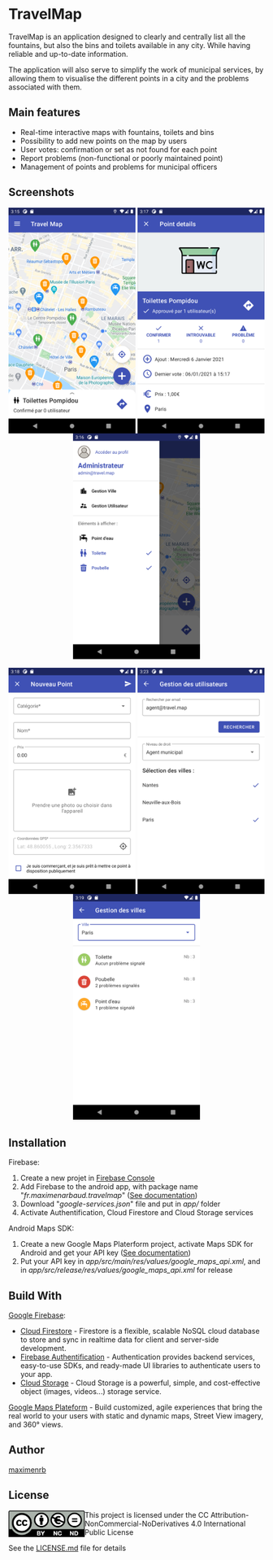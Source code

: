 # TravelMap
TravelMap is an application designed to clearly and centrally list all the fountains, but also the bins and toilets available in any city. While having reliable and up-to-date information.

The application will also serve to simplify the work of municipal services, by allowing them to visualise the different points in a city and the problems associated with them.

## Main features
* Real-time interactive maps with fountains, toilets and bins
* Possibility to add new points on the map by users
* User votes: confirmation or set as not found for each point
* Report problems (non-functional or poorly maintained point)
* Management of points and problems for municipal officers

## Screenshots
<img align="left" width= "250" alt="Screenshot 1" src="https://raw.githubusercontent.com/maximenrb/TravelMap/master/screenshots/Screenshot_1609946144.png">

<img align="right" width= "250" alt="Screenshot 3" src="https://raw.githubusercontent.com/maximenrb/TravelMap/master/screenshots/Screenshot_1609946240.png">

<p align="center">
  <img width="250" alt="Screenshot 2" src="https://raw.githubusercontent.com/maximenrb/TravelMap/master/screenshots/Screenshot_1609946183.png">
</p>
<img align="left" width= "250" alt="Screenshot 4" src="https://raw.githubusercontent.com/maximenrb/TravelMap/master/screenshots/Screenshot_1609946303.png">

<img align="right" width= "250" alt="Screenshot 6" src="https://raw.githubusercontent.com/maximenrb/TravelMap/master/screenshots/Screenshot_1609946597.png">

<p align="center">
  <img width="250" alt="Screenshot 5" src="https://raw.githubusercontent.com/maximenrb/TravelMap/master/screenshots/Screenshot_1609946348.png">
</p>

## Installation
Firebase:
1. Create a new projet in [Firebase Console](https://console.firebase.google.com/u/0/)
2. Add Firebase to the android app, with package name "*fr.maximenarbaud.travelmap*" ([See documentation](https://firebase.google.com/docs/android/setup?authuser=0))
3. Download "*google-services.json*" file and put in *app/* folder
4. Activate Authentification, Cloud Firestore and Cloud Storage services

Android Maps SDK:
1. Create a new Google Maps Platerform project, activate Maps SDK for Android and get your API key ([See documentation](https://developers.google.com/maps/gmp-get-started))
2. Put your API key in *app/src/main/res/values/google_maps_api.xml*, and in  *app/src/release/res/values/google_maps_api.xml* for release 

## Build With
[Google Firebase](https://firebase.google.com/):
* [Cloud Firestore](https://firebase.google.com/products/firestore) - Firestore is a flexible, scalable NoSQL cloud database to store and sync in realtime data for client and server-side development.
* [Firebase Authentification](https://firebase.google.com/products/auth) -  Authentication provides backend services, easy-to-use SDKs, and ready-made UI libraries to authenticate users to your app.
* [Cloud Storage](https://firebase.google.com/products/storage) - Cloud Storage is a powerful, simple, and cost-effective object (images, videos...) storage service.

[Google Maps Plateform](https://cloud.google.com/maps-platform/maps?hl=fr) - Build customized, agile experiences that bring the real world to your users with static and dynamic maps, Street View imagery, and 360° views.

## Author
[maximenrb](https://github.com/maximenrb)

## License

<img align="left" width= "150" alt="CC Attribution-NonCommercial-NoDerivatives 4.0 International Public License Logo" src="https://raw.githubusercontent.com/maximenrb/TravelMap/master/screenshots/by-nc-nd.eu.png">

This project is licensed under the CC Attribution-NonCommercial-NoDerivatives 4.0 International Public License

See the [LICENSE.md](https://github.com/maximenrb/TravelMap/blob/master/LICENSE.md) file for details
